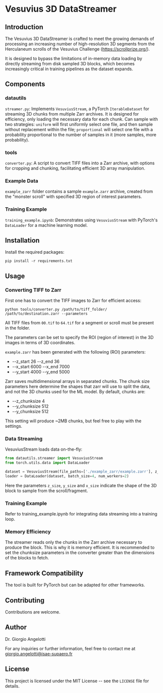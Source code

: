 # Vesuvius 3D DataStreamer

## Introduction

The Vesuvius 3D DataStreamer is crafted to meet the growing demands of processing an increasing number of high-resolution 3D segments from the Herculaneum scrolls of the Vesuvius Challenge (https://scrollprize.org/).

It is designed to bypass the limitations of in-memory data loading by directly streaming from disk sampled 3D blocks, which becomes increasingly critical in training pipelines as the dataset expands. 

## Components
### datautils
`streamer.py`: Implements `VesuviusStream`, a PyTorch `IterableDataset` for streaming 3D chunks from multiple Zarr archives. It is designed for efficiency, only loading the necessary data for each chunk. Can sample with two strategies: `uniform` will first uniformly select one file, and then sample without replacement within the file; `proportional` will select one file with a probability proportional to the number of samples in it (more samples, more probability).

### tools
`converter.py`: A script to convert TIFF files into a Zarr archive, with options for cropping and chunking, facilitating efficient 3D array manipulation.

### Example Data
`example_zarr` folder contains a sample `example.zarr` archive, created from the "monster scroll" with specified 3D region of interest parameters.

### Training Example
`training_example.ipynb`: Demonstrates using `VesuviusStream` with PyTorch's `DataLoader` for a machine learning model.

## Installation
Install the required packages:
```console
pip install -r requirements.txt
```


## Usage

### Converting TIFF to Zarr
First one has to convert the TIFF images to Zarr for efficient access:
```console
python tools/converter.py /path/to/tiff_folder/ /path/to/destination.zarr --parameters
```
All TIFF files from `00.tif` to `64.tif` for a segment or scroll must be present in the folder.

The parameters can be set to specify the ROI (region of interest) in the 3D images in terms of 3D coordinates.

`example.zarr` has been generated with the following (ROI) parameters:
 - --z_start 26 --z_end 36
 - --x_start 6000 --x_end 7000
 - --y_start 4000 --y_end 5000

Zarr saves multidimensional arrays in separated chunks.
The chunk size parameters here determine the shapes that zarr will use to split the data, and not the 3D chunks used for the ML model.
By default, chunks are:
 - --z_chunksize 4
 - --y_chunksize 512
 - --y_chunksize 512

This setting will produce ~2MB chunks, but feel free to play with the settings.

### Data Streaming
VesuviusStream loads data on-the-fly:
```python
from datautils.streamer import VesuviusStream
from torch.utils.data import DataLoader

dataset = VesuviusStream(file_paths=['./example_zarr/example.zarr'], z_size=2, y_size=4, x_size=6, samples_per_epoch=16, sampling_method='uniform', shuffle=True)
loader = DataLoader(dataset, batch_size=4, num_workers=2)
```

Here the parameters `z_size`, `y_size` and `x_size` indicate the shape of the 3D block to sample from the scroll/fragment.

### Training Example
Refer to training_example.ipynb for integrating data streaming into a training loop.

### Memory Efficiency
The streamer reads only the chunks in the Zarr archive necessary to produce the block. This is why it is memory efficient.
It is recommended to set the chunksize parameters in the converter greater than the dimensions of the blocks to fetch.

## Framework Compatibility
The tool is built for PyTorch but can be adapted for other frameworks.

## Contributing
Contributions are welcome.

## Author
Dr. Giorgio Angelotti

For any inquiries or further information, feel free to contact me at giorgio.angelotti@isae-supaero.fr

## License
This project is licensed under the MIT License -- see the `LICENSE` file for details.




